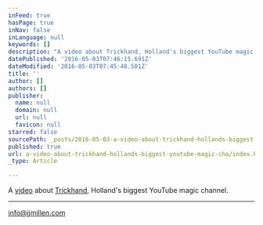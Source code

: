 ```yaml
---
inFeed: true
hasPage: true
inNav: false
inLanguage: null
keywords: []
description: "A video about Trickhand, Holland's biggest YouTube magic channel."
datePublished: '2016-05-03T07:46:15.691Z'
dateModified: '2016-05-03T07:45:48.501Z'
title: ''
author: []
authors: []
publisher:
  name: null
  domain: null
  url: null
  favicon: null
starred: false
sourcePath: _posts/2016-05-03-a-video-about-trickhand-hollands-biggest-youtube-magic-cha.md
published: true
url: a-video-about-trickhand-hollands-biggest-youtube-magic-cha/index.html
_type: Article

---
```

A [video][0] about [Trickhand][1], Holland's biggest YouTube magic channel.

---

[info@jjmillen.com][2]

[0]: https://vimeo.com/162269750
[1]: https://www.youtube.com/user/TRICKHANDcom
[2]: mailto:info@jjmillen.com
